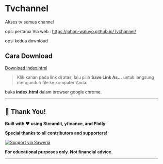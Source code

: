 # Tvchannel
Akses tv semua channel

opsi pertama Via web :
https://johan-waluyo.github.io/Tvchannel/

opsi kedua download 

## Cara Download

[Download index.html](https://github.com/johan-waluyo/Tvchannel/raw/main/index.html)

> Klik kanan pada link di atas, lalu pilih **Save Link As...** untuk langsung mengunduh file ke komputer Anda.

buka **index.html** dalam browser google chrome.


---

## 🎉 Thank You!

**Built with ❤️ using Streamlit, yfinance, and Plotly**

**Special thanks to all contributors and supporters!**

[![Support via Saweria](https://img.shields.io/badge/Support%20via-Saweria-orange?style=flat-square&logo=buy-me-a-coffee&logoColor=white)](https://saweria.co/johanwaluyo)

**For educational purposes only. Not financial advice.**

---
